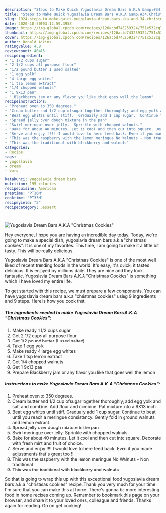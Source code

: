 ```yaml
---
description: "Steps to Make Quick Yugoslavia Dream Bars A.K.A &amp;#34;Christmas Cookies&amp;#34;"
title: "Steps to Make Quick Yugoslavia Dream Bars A.K.A &amp;#34;Christmas Cookies&amp;#34;"
slug: 1924-steps-to-make-quick-yugoslavia-dream-bars-aka-and-34-christmas-cookies-and-34
date: 2020-10-30T03:12:59.395Z
image: https://img-global.cpcdn.com/recipes/126acbd743259324/751x532cq70/yugoslavia-dream-bars-aka-christmas-cookies-recipe-main-photo.jpg
thumbnail: https://img-global.cpcdn.com/recipes/126acbd743259324/751x532cq70/yugoslavia-dream-bars-aka-christmas-cookies-recipe-main-photo.jpg
cover: https://img-global.cpcdn.com/recipes/126acbd743259324/751x532cq70/yugoslavia-dream-bars-aka-christmas-cookies-recipe-main-photo.jpg
author: Ronald Adkins
ratingvalue: 4.8
reviewcount: 40475
recipeingredient:
- "1 1/2 cups sugar"
- "2 1/2 cups all purpose flour"
- "1/2 pound butter I used salted"
- "1 egg yolk"
- "4 large egg whites"
- "1 tsp lemon extract"
- "1/4 chopped walnuts"
- "1 9x13 pan"
- " Blackberry jam or any flavor you like that goes well the lemon"
recipeinstructions:
- "Preheat oven to 350 degrees."
- "Cream butter and 1/2 cup ofsugar together thoroughly; add egg yolk and salt and combine.  Add flour and combine.  Pat mixture into a 9X13 inch"
- "Beat egg whites until stiff.  Gradually add 1 cup sugar.  Continue to beat until you reach a meringue consistency.  Gently fold in ground walnuts and lemon extract."
- "Spread jelly over dough mixture in the pan"
- "Swirl meringue over jelly.  Sprinkle with chopped walnuts."
- "Bake for about 40 minutes. Let it cool and then cut into square. Decorate with fresh mint and fruit of choice."
- "Serve and enjoy !!!! I would love to here feed back. Even if you made adjustments that&#39;s great too !!"
- "This was the raspberry with the lemon meringue No Walnuts - Non traditional"
- "This was the traditional with blackberry and walnuts"
categories:
- Recipe
tags:
- yugoslavia
- dream
- bars

katakunci: yugoslavia dream bars 
nutrition: 195 calories
recipecuisine: American
preptime: "PT16M"
cooktime: "PT33M"
recipeyield: "3"
recipecategory: Dessert

---
```



![Yugoslavia Dream Bars A.K.A &#34;Christmas Cookies&#34;](https://img-global.cpcdn.com/recipes/126acbd743259324/751x532cq70/yugoslavia-dream-bars-aka-christmas-cookies-recipe-main-photo.jpg)

Hey everyone, I hope you are having an incredible day today. Today, we're going to make a special dish, yugoslavia dream bars a.k.a &#34;christmas cookies&#34;. It is one of my favorites. This time, I am going to make it a little bit tasty. This will be really delicious.



Yugoslavia Dream Bars A.K.A &#34;Christmas Cookies&#34; is one of the most well liked of recent trending foods in the world. It's easy, it's quick, it tastes delicious. It is enjoyed by millions daily. They are nice and they look fantastic. Yugoslavia Dream Bars A.K.A &#34;Christmas Cookies&#34; is something which I have loved my entire life.


To get started with this recipe, we must prepare a few components. You can have yugoslavia dream bars a.k.a &#34;christmas cookies&#34; using 9 ingredients and 9 steps. Here is how you cook that.

<!--inarticleads1-->

##### The ingredients needed to make Yugoslavia Dream Bars A.K.A &#34;Christmas Cookies&#34;:

1. Make ready 1 1/2 cups sugar
1. Get 2 1/2 cups all purpose flour
1. Get 1/2 pound butter (I used salted)
1. Take 1 egg yolk
1. Make ready 4 large egg whites
1. Take 1 tsp lemon extract
1. Get 1/4 chopped walnuts
1. Get 1 9x13 pan
1. Prepare  Blackberry jam or any flavor you like that goes well the lemon




<!--inarticleads2-->

##### Instructions to make Yugoslavia Dream Bars A.K.A &#34;Christmas Cookies&#34;:

1. Preheat oven to 350 degrees.
1. Cream butter and 1/2 cup ofsugar together thoroughly; add egg yolk and salt and combine.  Add flour and combine.  Pat mixture into a 9X13 inch
1. Beat egg whites until stiff.  Gradually add 1 cup sugar.  Continue to beat until you reach a meringue consistency.  Gently fold in ground walnuts and lemon extract.
1. Spread jelly over dough mixture in the pan
1. Swirl meringue over jelly.  Sprinkle with chopped walnuts.
1. Bake for about 40 minutes. Let it cool and then cut into square. Decorate with fresh mint and fruit of choice.
1. Serve and enjoy !!!! I would love to here feed back. Even if you made adjustments that&#39;s great too !!
1. This was the raspberry with the lemon meringue No Walnuts - Non traditional
1. This was the traditional with blackberry and walnuts




So that is going to wrap this up with this exceptional food yugoslavia dream bars a.k.a &#34;christmas cookies&#34; recipe. Thank you very much for your time. I'm sure that you can make this at home. There's gonna be more interesting food in home recipes coming up. Remember to bookmark this page on your browser, and share it to your loved ones, colleague and friends. Thanks again for reading. Go on get cooking!

